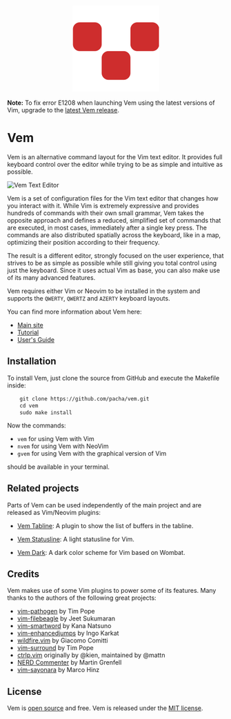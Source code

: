 
<p align="center">
  <img src="doc/img/vem-logo.png" alt="Vem Text Editor"/>
</p>

**Note:** To fix error E1208 when launching Vem using the latest versions of
Vim, upgrade to the [latest Vem
release](https://github.com/pacha/vem/releases/latest).

Vem
===

Vem is an alternative command layout for the Vim text editor. It provides full
keyboard control over the editor while trying to be as simple and intuitive as
possible.

![Vem Text Editor](doc/img/vem-main-screenshot.png)

Vem is a set of configuration files for the Vim text editor that changes how you
interact with it. While Vim is extremely expressive and provides hundreds of
commands with their own small grammar, Vem takes the opposite approach and
defines a reduced, simplified set of commands that are executed, in most cases,
immediately after a single key press. The commands are also distributed
spatially across the keyboard, like in a map, optimizing their position
according to their frequency.

The result is a different editor, strongly focused on the user experience, that
strives to be as simple as possible while still giving you total control using
just the keyboard. Since it uses actual Vim as base, you can also make use of
its many advanced features.

Vem requires either Vim or Neovim to be installed in the system and supports the
`QWERTY`, `QWERTZ` and `AZERTY` keyboard layouts.

You can find more information about Vem here:

* [Main site](https://www.vem-editor.org)
* [Tutorial](https://www.vem-editor.org/docs/tutorial.html)
* [User's Guide](https://www.vem-editor.org/docs/users-guide/index.html)

Installation
------------

To install Vem, just clone the source from GitHub and execute the Makefile
inside:
```
    git clone https://github.com/pacha/vem.git
    cd vem
    sudo make install
```

Now the commands:

* `vem` for using Vem with Vim
* `nvem` for using Vem with NeoVim
* `gvem` for using Vem with the graphical version of Vim

should be available in your terminal.

Related projects
----------------

Parts of Vem can be used independently of the main project and are released as
Vim/Neovim plugins:

* [Vem Tabline](https://github.com/pacha/vem-tabline): A plugin to show the
  list of buffers in the tabline.

* [Vem Statusline](https://github.com/pacha/vem-statusline): A light
  statusline for Vim.

* [Vem Dark](https://github.com/pacha/vem-dark): A dark color scheme for
  Vim based on Wombat.

Credits
-------

Vem makes use of some Vim plugins to power some of its features. Many
thanks to the authors of the following great projects:

* [vim-pathogen](https://github.com/tpope/vim-pathogen) by Tim Pope
* [vim-filebeagle](https://github.com/jeetsukumaran/vim-filebeagle) by Jeet Sukumaran
* [vim-smartword](https://github.com/kana/vim-smartword) by Kana Natsuno
* [vim-enhancedjumps](https://github.com/inkarkat/vim-EnhancedJumps) by Ingo Karkat
* [wildfire.vim](https://github.com/gcmt/wildfire.vim) by Giacomo Comitti
* [vim-surround](https://github.com/tpope/vim-surround) by Tim Pope
* [ctrlp.vim](https://github.com/ctrlpvim/ctrlp.vim) originally by @kien, maintained by @mattn
* [NERD Commenter](https://github.com/scrooloose/nerdcommenter) by Martin Grenfell
* [vim-sayonara](https://github.com/mhinz/vim-sayonara) by Marco Hinz

License
-------

Vem is [open source](https://github.com/pacha/vem/) and free. Vem is released
under the [MIT license](https://github.com/pacha/vem/blob/master/LICENSE).

